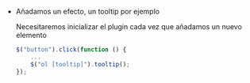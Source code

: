 - Añadamos un efecto, un tooltip por ejemplo

    Necesitaremos inicializar el plugin cada vez que añadamos un nuevo elemento 

    ```javascript
    $("button").click(function () {
        ...
        $("ol [tooltip]").tooltip();
    });
    ```
